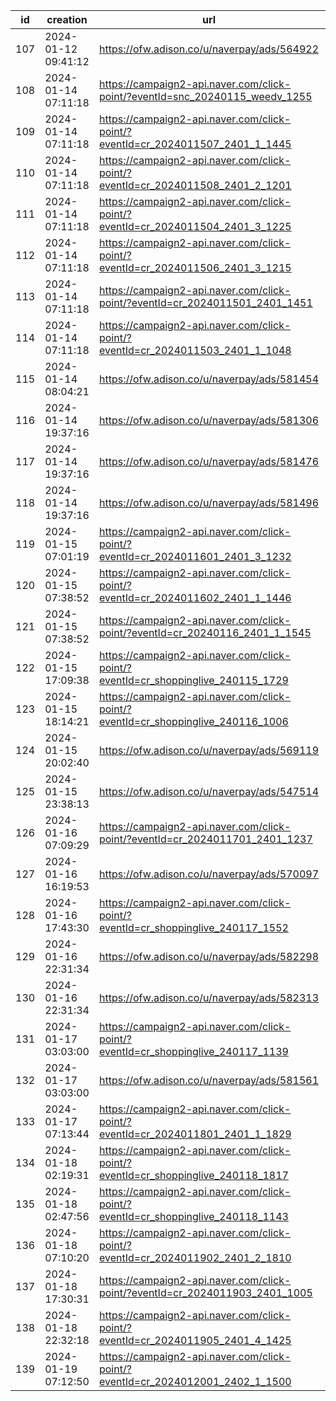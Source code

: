 | id  | creation            | url                                                                              | visit |
| --- | ------------------- | -------------------------------------------------------------------------------- | ----- |
| 107 | 2024-01-12 09:41:12 | https://ofw.adison.co/u/naverpay/ads/564922                                      |       |
| 108 | 2024-01-14 07:11:18 | https://campaign2-api.naver.com/click-point/?eventId=snc_20240115_weedv_1255     |       |
| 109 | 2024-01-14 07:11:18 | https://campaign2-api.naver.com/click-point/?eventId=cr_2024011507_2401_1_1445   |       |
| 110 | 2024-01-14 07:11:18 | https://campaign2-api.naver.com/click-point/?eventId=cr_2024011508_2401_2_1201   |       |
| 111 | 2024-01-14 07:11:18 | https://campaign2-api.naver.com/click-point/?eventId=cr_2024011504_2401_3_1225   |       |
| 112 | 2024-01-14 07:11:18 | https://campaign2-api.naver.com/click-point/?eventId=cr_2024011506_2401_3_1215   |       |
| 113 | 2024-01-14 07:11:18 | https://campaign2-api.naver.com/click-point/?eventId=cr_2024011501_2401_1451     |       |
| 114 | 2024-01-14 07:11:18 | https://campaign2-api.naver.com/click-point/?eventId=cr_2024011503_2401_1_1048   |       |
| 115 | 2024-01-14 08:04:21 | https://ofw.adison.co/u/naverpay/ads/581454                                      |       |
| 116 | 2024-01-14 19:37:16 | https://ofw.adison.co/u/naverpay/ads/581306                                      |       |
| 117 | 2024-01-14 19:37:16 | https://ofw.adison.co/u/naverpay/ads/581476                                      |       |
| 118 | 2024-01-14 19:37:16 | https://ofw.adison.co/u/naverpay/ads/581496                                      |       |
| 119 | 2024-01-15 07:01:19 | https://campaign2-api.naver.com/click-point/?eventId=cr_2024011601_2401_3_1232   |       |
| 120 | 2024-01-15 07:38:52 | https://campaign2-api.naver.com/click-point/?eventId=cr_2024011602_2401_1_1446   |       |
| 121 | 2024-01-15 07:38:52 | https://campaign2-api.naver.com/click-point/?eventId=cr_20240116_2401_1_1545     |       |
| 122 | 2024-01-15 17:09:38 | https://campaign2-api.naver.com/click-point/?eventId=cr_shoppinglive_240115_1729 |       |
| 123 | 2024-01-15 18:14:21 | https://campaign2-api.naver.com/click-point/?eventId=cr_shoppinglive_240116_1006 |       |
| 124 | 2024-01-15 20:02:40 | https://ofw.adison.co/u/naverpay/ads/569119                                      |       |
| 125 | 2024-01-15 23:38:13 | https://ofw.adison.co/u/naverpay/ads/547514                                      |       |
| 126 | 2024-01-16 07:09:29 | https://campaign2-api.naver.com/click-point/?eventId=cr_2024011701_2401_1237     |       |
| 127 | 2024-01-16 16:19:53 | https://ofw.adison.co/u/naverpay/ads/570097                                      |       |
| 128 | 2024-01-16 17:43:30 | https://campaign2-api.naver.com/click-point/?eventId=cr_shoppinglive_240117_1552 |       |
| 129 | 2024-01-16 22:31:34 | https://ofw.adison.co/u/naverpay/ads/582298                                      |       |
| 130 | 2024-01-16 22:31:34 | https://ofw.adison.co/u/naverpay/ads/582313                                      |       |
| 131 | 2024-01-17 03:03:00 | https://campaign2-api.naver.com/click-point/?eventId=cr_shoppinglive_240117_1139 |       |
| 132 | 2024-01-17 03:03:00 | https://ofw.adison.co/u/naverpay/ads/581561                                      |       |
| 133 | 2024-01-17 07:13:44 | https://campaign2-api.naver.com/click-point/?eventId=cr_2024011801_2401_1_1829   |       |
| 134 | 2024-01-18 02:19:31 | https://campaign2-api.naver.com/click-point/?eventId=cr_shoppinglive_240118_1817 |       |
| 135 | 2024-01-18 02:47:56 | https://campaign2-api.naver.com/click-point/?eventId=cr_shoppinglive_240118_1143 |       |
| 136 | 2024-01-18 07:10:20 | https://campaign2-api.naver.com/click-point/?eventId=cr_2024011902_2401_2_1810   |       |
| 137 | 2024-01-18 17:30:31 | https://campaign2-api.naver.com/click-point/?eventId=cr_2024011903_2401_1005     |       |
| 138 | 2024-01-18 22:32:18 | https://campaign2-api.naver.com/click-point/?eventId=cr_2024011905_2401_4_1425   |       |
| 139 | 2024-01-19 07:12:50 | https://campaign2-api.naver.com/click-point/?eventId=cr_2024012001_2402_1_1500   |       |
